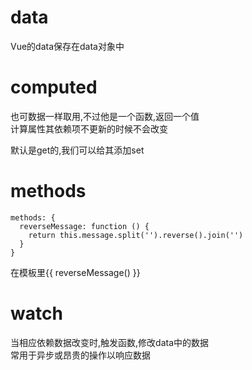 # data
Vue的data保存在data对象中

# computed
也可数据一样取用,不过他是一个函数,返回一个值  
计算属性其依赖项不更新的时候不会改变

默认是get的,我们可以给其添加set

# methods
```
methods: {
  reverseMessage: function () {
    return this.message.split('').reverse().join('')
  }
}
```
在模板里{{ reverseMessage() }}

# watch
当相应依赖数据改变时,触发函数,修改data中的数据  
常用于异步或昂贵的操作以响应数据